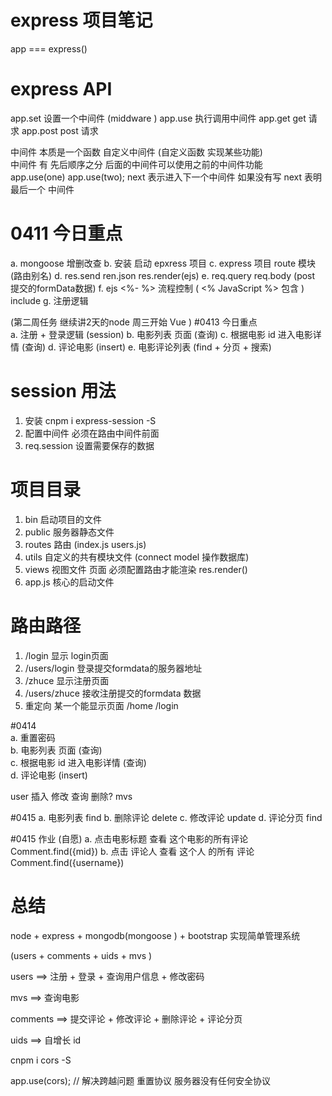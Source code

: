
# express 项目笔记 
app === express()


# express API  
app.set   设置一个中间件 (middware )
app.use   执行调用中间件 
app.get   get 请求
app.post  post 请求 


中间件  本质是一个函数    自定义中间件   (自定义函数 实现某些功能)  
中间件 有 先后顺序之分    后面的中间件可以使用之前的中间件功能  
app.use(one)
app.use(two);
next  表示进入下一个中间件 
如果没有写 next 表明最后一个 中间件


# 0411 今日重点 
a. mongoose 增删改查 
b. 安装 启动 epxress 项目
c. express 项目 route 模块  (路由别名)
d. res.send  ren.json  res.render(ejs)
e. req.query   req.body (post 提交的formData数据) 
f. ejs  <%- %>  流程控制 ( <% JavaScript %>  包含 )  include 
g. 注册逻辑


(第二周任务  继续讲2天的node  周三开始 Vue  ) 
#0413 今日重点     
a. 注册 + 登录逻辑    (session)
b. 电影列表 页面 (查询)
c. 根据电影 id 进入电影详情 (查询)
d. 评论电影 (insert)
e. 电影评论列表 (find + 分页 + 搜索)


# session 用法 
1. 安装 cnpm i express-session -S
2. 配置中间件 必须在路由中间件前面
3. req.session 设置需要保存的数据 


# 项目目录 
1. bin  启动项目的文件
2. public 服务器静态文件
3. routes  路由  (index.js  users.js)
4. utils  自定义的共有模块文件  (connect  model 操作数据库) 
5. views  视图文件  页面  必须配置路由才能渲染   res.render()
6. app.js  核心的启动文件  




# 路由路径   
1. /login  显示 login页面
2. /users/login  登录提交formdata的服务器地址 
3. /zhuce  显示注册页面 
4. /users/zhuce 接收注册提交的formdata 数据 
5.  重定向  某一个能显示页面 /home  /login   


#0414    
a. 重置密码    
b. 电影列表 页面 (查询)   
c. 根据电影 id 进入电影详情 (查询)  
d. 评论电影 (insert)


user  插入 修改  查询  删除?
mvs 


#0415 
a. 电影列表  find
b. 删除评论  delete
c. 修改评论  update
d. 评论分页  find  


#0415 作业 (自愿)
a. 点击电影标题 查看 这个电影的所有评论  Comment.find({mid})
b. 点击 评论人  查看 这个人 的所有 评论  Comment.find({username})



# 总结
node + express + mongodb(mongoose ) + bootstrap 实现简单管理系统

(users + comments + uids + mvs )  

users ==>  注册 + 登录 +  查询用户信息 + 修改密码

mvs  ==>  查询电影   

comments ==>  提交评论  +  修改评论  + 删除评论  + 评论分页  

uids   ==>  自增长 id  



cnpm i cors -S

app.use(cors);    // 解决跨越问题   重置协议  服务器没有任何安全协议  
